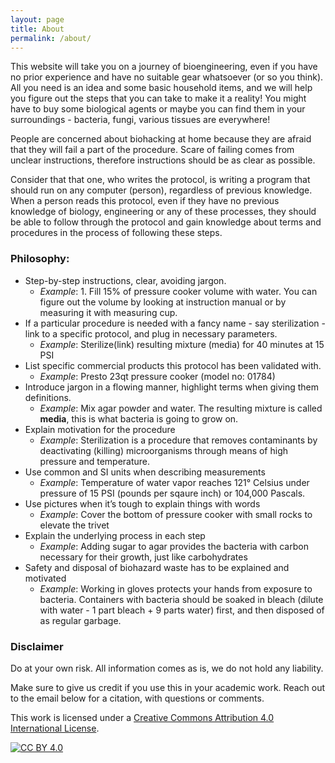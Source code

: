 ```yaml
---
layout: page
title: About
permalink: /about/
---
```


This website will take you on a journey of bioengineering, even if you have no prior experience and have no suitable gear whatsoever (or so you think). All you need is an idea and some basic household items, and we will help you figure out the steps that you can take to make it a reality! You might have to buy some biological agents or maybe you can find them in your surroundings - bacteria, fungi, various tissues are everywhere!

People are concerned about biohacking at home because they are afraid that they will fail a part of the procedure. Scare of failing comes from unclear instructions, therefore instructions should be as clear as possible.

Consider that that one, who writes the protocol, is writing a program that should run on any computer (person), regardless of previous knowledge. When a person reads this protocol, even if they have no previous knowledge of biology, engineering or any of these processes, they should be able to follow through the protocol and gain knowledge about terms and procedures in the process of following these steps.

### Philosophy:

- Step-by-step instructions, clear, avoiding jargon.
    - *Example*: 1. Fill 15% of pressure cooker volume with water. You can figure out the volume by looking at instruction manual or by measuring it with measuring cup.
- If a particular procedure is needed with a fancy name - say sterilization - link to a specific protocol, and plug in necessary parameters.
    - *Example*: Sterilize(link) resulting mixture (media) for 40 minutes at 15 PSI
- List specific commercial products this protocol has been validated with.
    - *Example*: Presto 23qt pressure cooker (model no: 01784)
- Introduce jargon in a flowing manner, highlight terms when giving them definitions.
    - *Example*: Mix agar powder and water. The resulting mixture is called **media**, this is what bacteria is going to grow on.
- Explain motivation for the procedure
    - *Example*: Sterilization is a procedure that removes contaminants by deactivating (killing) microorganisms through means of high pressure and temperature.
- Use common and SI units when describing measurements
    - *Example*: Temperature of water vapor reaches 121° Celsius under pressure of 15 PSI (pounds per sqaure inch) or 104,000 Pascals.
- Use pictures when it’s tough to explain things with words
    - *Example*: Cover the bottom of pressure cooker with small rocks to elevate the trivet <picture of rocks inside cooker> <picture of trivet on top of the rocks inside cooker>
- Explain the underlying process in each step
    - *Example*: Adding sugar to agar provides the bacteria with carbon necessary for their growth, just like carbohydrates
- Safety and disposal of biohazard waste has to be explained and motivated
    - *Example*: Working in gloves protects your hands from exposure to bacteria. Containers with bacteria should be soaked in bleach (dilute with water - 1 part bleach + 9 parts water) first, and then disposed of as regular garbage.

### Disclaimer

Do at your own risk. All information comes as is, we do not hold any liability.

Make sure to give us credit if you use this in your academic work. Reach out to the email below for a citation, with questions or comments.

This work is licensed under a
[Creative Commons Attribution 4.0 International License][cc-by].

[![CC BY 4.0][cc-by-image]][cc-by]

[cc-by]: http://creativecommons.org/licenses/by/4.0/
[cc-by-image]: https://i.creativecommons.org/l/by/4.0/88x31.png
[cc-by-shield]: https://img.shields.io/badge/License-CC%20BY%204.0-lightgrey.svg
